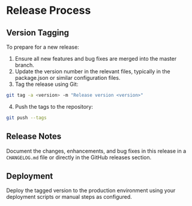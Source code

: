 # Release Process

## Version Tagging
To prepare for a new release:
1. Ensure all new features and bug fixes are merged into the master branch.
2. Update the version number in the relevant files, typically in the package.json or similar configuration files.
3. Tag the release using Git:

```bash
git tag -a <version> -m "Release version <version>"
```
4. Push the tags to the repository:
```bash
git push --tags
```
## Release Notes
Document the changes, enhancements, and bug fixes in this release in a `CHANGELOG.md` file or directly in the GitHub releases section.

## Deployment
Deploy the tagged version to the production environment using your deployment scripts or manual steps as configured.
